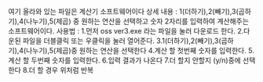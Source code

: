 여기 올라와 있는 파일은 계산기 소프트웨어이다
상세 내용 :  1(더하기),2(빼기),3(곱하기),4(나누기),5(제곱) 중 원하는 연산을 선택하고 숫자 2자리를 입력하여 계산해주는 소프트웨어이다.
사용법 :	1.먼저 oss ver3.exe 라는 파일을 눌러 다운로드 한다.
		2.다운된 파일을 더블클릭 또는 우클릭을 눌러 열어준다.
		3.1(더하기),2(빼기),3(곱하기),4(나누기),5(제곱)중 원하는 연산을 선택한다
		4.계산 할 첫번째 숫자를 입력한다.
		5.계산 할 두번째 숫자를 입력한다.
		6.입력 결과가 나온다
  		7.더 할지 안할지 (y/n)중에 선택한다
    		8.더 할 경우 위처럼 반복
